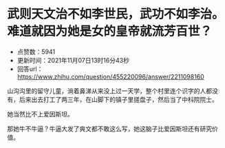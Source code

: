 # 武则天文治不如李世民，武功不如李治。难道就因为她是女的皇帝就流芳百世？
- 点赞数：5941
- 更新时间：2021年11月07日13时16分43秒
- 回答url：https://www.zhihu.com/question/455220096/answer/2211098160
<body>
 <p data-pid="TYXYLvYL">山沟沟里的留守儿童，淌着鼻涕从来没上过一天学，整个村里连个识字的人都没有，后来出去打工了两三年，在山脚下的镇子里搓盘子，然后当了中科院院士。</p>
 <p data-pid="OkkXBk3A">她当然比不上爱因斯坦。</p>
 <p data-pid="izkS9Phv">那她牛不牛逼？牛逼大发了爽文都不敢这么写，她这脑子比爱因斯坦还有研究价值。</p>
</body>